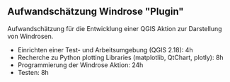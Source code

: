 ## Aufwandschätzung Windrose "Plugin"

Aufwandschätzung für die Entwicklung einer QGIS Aktion zur Darstellung von Windrosen.

* Einrichten einer Test- und Arbeitsumgebung (QGIS 2.18): 4h
* Recherche zu Python plotting Libraries (matplotlib, QtChart, plotly): 8h
* Programmierung der Windrose Aktion: 24h
* Testen: 8h
